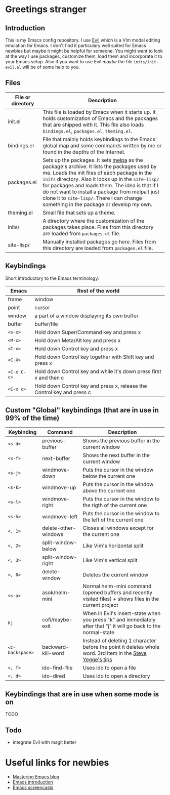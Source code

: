 # Greetings stranger

## Introduction

This is my Emacs config repository. I use [Evil](https://gitorious.org/evil/pages/Home) which is a Vim modal editing emulation for Emacs.
I don't find it particulary well suited for Emacs newbies but maybe it might be helpful for someone.
You might want to look at the way I use packages, customize them, load them and incorporate it to your Emacs setup.
Also if you want to use Evil *maybe* the file `inits/init-evil.el` will be of some help to you.

## Files

File or directory       | Description
------------------------|------------------------------------------------------------------------------------------
init.el                 | This file is loaded by Emacs when it starts up. It holds customization of Emacs and the packages that are shipped with it. This file also loads `bindings.el`, `packages.el`, `theming.el`.
bindings.el             | File that mainly holds keybindings to the Emacs' global map and some commands written by me or found in the depths of the Internet.
packages.el             | Sets up the packages. It sets [melpa](http://melpa.org/#/) as the package's archive. It lists the packages used by me. Loads the init files of each package in the `inits` directory. Also it looks up in the `site-lisp/` for packages and loads them. The idea is that if I do not want to install a package from melpa I just clone it to `site-lisp/`. There I can change something in the package or develop my own.
theming.el              | Small file that sets up a theme.
inits/                  | A directory where the customization of the packages takes place. Files from this directory are loaded from `packages.el` file.
site-lisp/              | Manually installed packages go here. Files from this directory are loaded from `packages.el` file.

## Keybindings

Short introductory to the Emacs terminology:

Emacs       | Rest of the world
------------|-----------------------------------------
frame       | window
point       | cursor
window      | a part of a window displaying its own buffer
buffer      | buffer/file
`<s-x>`     | Hold down Super/Command key and press x
`<M-x>`     | Hold down Meta/Alt key and press x
`<C-x>`     | Hold down Control key and press x
`<C-X>`     | Hold down Control key together with Shift key and press x
`<C-x C-c>` | Hold down Control key and while it's down press first x and then c
`<C-x c>`   | Hold down Control key and press x, release the Control key and press c

## Custom "Global" keybindings (that are in use in 99% of the time)

Keybinding      | Command                | Description
----------------|------------------------|--------------------------------------------------
`<s-d>`         | previous-buffer        | Shows the previous buffer in the current window
`<s-f>`         | next-buffer            | Shows the next buffer in the current window
`<s-j>`         | windmove-down          | Puts the cursor in the window below the current one
`<s-k>`         | windmove-up            | Puts the cursor in the window above the current one
`<s-l>`         | windmove-right         | Puts the cursor in the window to the rigth of the current one
`<s-h>`         | windmove-left          | Puts the cursor in the window to the left of the current one
`<, 1>`         | delete-other-windows   | Closes all windows except for the current one
`<, 2>`         | split-window-below     | Like Vim's horizontal split
`<, 3>`         | split-window-right     | Like Vim's vertical split
`<, 0>`         | delete-window          | Deletes the current window
`<s-a>`         | asok/helm-mini         | Normal helm-mini command (opened buffers and recently visited files) + shows files in the current project
`kj`            | cofi/maybe-exit        | When in Evil's insert-state when you press "k" and immediately after that "j" it will go back to the normal-state
`<C-backspace>` | backward-kill-word     | Instead of deleting 1 character before the point it deletes whole word. 3rd item in the [Steve Yegge's tips](https://sites.google.com/site/steveyegge2/effective-emacs)
`<, f>`         | ido-find-file          | Uses ido to open a file
`<, d>`         | ido-dired              | Uses ido to open a directory

## Keybindings that are in use when some mode is on

TODO


## Todo

* integrate Evil with magit better

# Useful links for newbies

* [Mastering Emacs blog](http://www.masteringemacs.org/)
* [Emacs introduction](http://tuhdo.github.io/)
* [Emacs screencasts](http://emacsrocks.com/)
